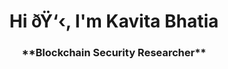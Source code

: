 <h1 align="center">Hi ðŸ‘‹, I'm Kavita Bhatia</h1>
<h3 align="center">**Blockchain Security Researcher**</h3>
